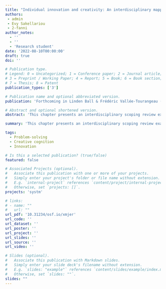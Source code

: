 ```yaml
---
title: "Individual innovation and creativity: An interdisciplinary mapping of creative cognition"
authors:
 - admin
 - Evy Sakellariou
 - 2-fanni
author_notes:
  - ''
  - ''
  - 'Research student'
date: '2022-08-10T00:00:00'
draft: true
doi: ''

# Publication type.
# Legend: 0 = Uncategorized; 1 = Conference paper; 2 = Journal article;
# 3 = Preprint / Working Paper; 4 = Report; 5 = Book; 6 = Book section;
# 7 = Thesis; 8 = Patent
publication_types: ['3']

# Publication name and optional abbreviated version.
publication: 'Forthcoming in Linden Ball & Frédéric Vallée-Tourangeau (Eds.), *International Handbook of Creative Cognition*, Routledge.'

# Abstract and optional shortened version.
abstract: 'This chapter presents an interdisciplinary scoping review examining overlaps and differences in the way innovation and creativity is conceived and studied in the respective fields of innovation management and human experimental psychology research. The review mapped selected studies against five pre-existing higher-order categories of creative behaviour antecedents: topos (physical/virtual space), demos (demographic characteristics), logos (pre-existing abilities and personality traits), pathos (emotions), and ethos (values and motives) and identified an additional sixth dimension: praxis (actions, habits, and behaviours). We conclude the review by comparing antecedents of creative performance in these two fields. Notably, we found that user innovation research characterises and seeks out individual creativity as a self-initiated, deliberate, and independent endeavour in personal contexts. Experimental psychology research, by contrast, often studies creativity using activities that are initiated by the experimenters rather than the participants in laboratory contexts. Future interdisciplinary research could combine efforts to better understand basic cognitive processes at play in creative cognition with an understanding of its individual-led motivational and environmental drivers in situ or in laboratory environments designed to boost creative potential. Such an effort would manifestly be of great value to managers and policymakers who are poised to understand what needs to be done to unlock employees and citizens’ creative potential and to empower them to innovate.'

summary: 'This chapter presents an interdisciplinary scoping review examining overlaps and differences in the way innovation and creativity is conceived and studied in the respective fields of innovation management and human experimental psychology research.'

tags:
  - Problem-solving
  - Creative cognition
  - Innovation

# Is this a selected publication? (true/false)
featured: false

# Associated Projects (optional).
#   Associate this publication with one or more of your projects.
#   Simply enter your project's folder or file name without extension.
#   E.g. `internal-project` references `content/project/internal-project/index.md`.
#   Otherwise, set `projects: []`.
projects: 'systm'

# links:
# - name: ""
#   url: ""
url_pdf: '10.31234/osf.io/xmjer'
url_code: ''
url_dataset: ''
url_poster: ''
url_project: ''
url_slides: ''
url_source: ''
url_video: ''

# Slides (optional).
#   Associate this publication with Markdown slides.
#   Simply enter your slide deck's filename without extension.
#   E.g. `slides: "example"` references `content/slides/example/index.md`.
#   Otherwise, set `slides: ""`.
slides: ""
---
```

